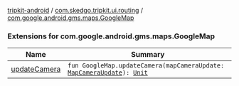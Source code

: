 [tripkit-android](../../index.md) / [com.skedgo.tripkit.ui.routing](../index.md) / [com.google.android.gms.maps.GoogleMap](./index.md)

### Extensions for com.google.android.gms.maps.GoogleMap

| Name | Summary |
|---|---|
| [updateCamera](update-camera.md) | `fun GoogleMap.updateCamera(mapCameraUpdate: `[`MapCameraUpdate`](../../com.skedgo.tripkit.ui.tripresult/-map-camera-update/index.md)`): `[`Unit`](https://kotlinlang.org/api/latest/jvm/stdlib/kotlin/-unit/index.html) |
